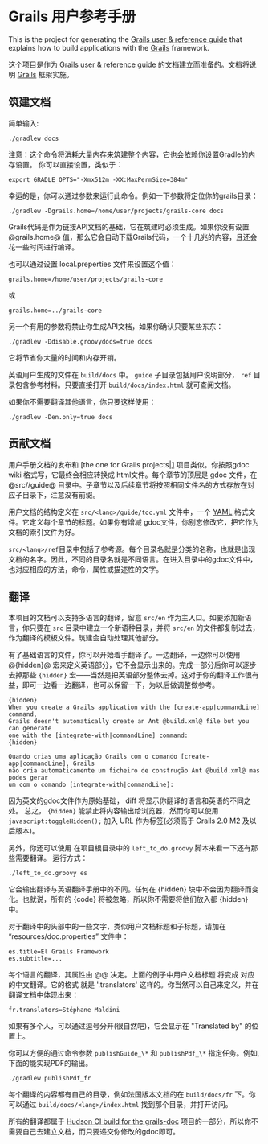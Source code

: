 Grails 用户参考手册
===========================

This is the project for generating the [Grails user & reference guide][Grails Documentation] that explains how to build applications with the [Grails][Grails] framework.

这个项目是作为 [Grails user & reference guide][Grails Documentation] 的文档建立而准备的。文档将说明 [Grails][Grails] 框架实施。

[Grails Documentation]: http://grails.org/doc/latest
[Grails]: http://grails.org

筑建文档
------------------

简单输入:

    ./gradlew docs

注意：这个命令将消耗大量内存来筑建整个内容，它也会依赖你设置Gradle的内存设置。
你可以直接设置，类似于：

    export GRADLE_OPTS="-Xmx512m -XX:MaxPermSize=384m"

幸运的是，你可以通过参数来运行此命令。例如一下参数将定位你的grails目录：

    ./gradlew -Dgrails.home=/home/user/projects/grails-core docs 

Grails代码是作为链接API文档的基础，它在筑建时必须生成。如果你没有设置 @grails.home@ 值，那么它会自动下载Grails代码，一个十几兆的内容，且还会花一些时间进行编译。

也可以通过设置 local.preperties 文件来设置这个值：

    grails.home=/home/user/projects/grails-core

或

    grails.home=../grails-core

另一个有用的参数将禁止你生成API文档，如果你确认只要某些东东：

    ./gradlew -Ddisable.groovydocs=true docs

它将节省你大量的时间和内存开销。

英语用户生成的文件在 `build/docs` 中。 `guide`  子目录包括用户说明部分， `ref` 目录包含参考材料。只要直接打开 `build/docs/index.html` 就可查阅文档。

如果你不需要翻译其他语言，你只要这样使用：

    ./gradlew -Den.only=true docs

贡献文档
--------------------------

用户手册文档的发布和 [the one for Grails projects|[1] 项目类似。你按照gdoc wiki 格式写，它最终会相应转换成 html文件。每个章节的顶层是 gdoc 文件，在 @src/<lang>/guide@ 目录中。子章节以及后续章节将按照相同文件名的方式存放在对应子目录下，注意没有前缀。

用户文档的结构定义在 `src/<lang>/guide/toc.yml` 文件中，一个 [YAML][2] 格式文件。它定义每个章节的标题。如果你有增减 gdoc文件，你别忘修改它，把它作为文档的索引文件为好。

`src/<lang>/ref`目录中包括了参考源。每个目录名就是分类的名称，也就是出现文档的名字。因此，不同的目录名就是不同语言。在进入目录中的gdoc文件中，也对应相应的方法，命令，属性或描述性的文字。

翻译
------------

本项目的文档可以支持多语言的翻译，留意 `src/en` 作为主入口。如要添加新语言，你只要在 `src` 目录中建立一个新语种目录，并将 `src/en` 的文件都复制过去，作为翻译的模板文件。筑建会自动处理其他部分。

有了基础语言的文件，你可以开始着手翻译了。一边翻译，一边你可以使用 @\{hidden\}@ 宏来定义英语部分，它不会显示出来的。完成一部分后你可以逐步去掉那些 `{hidden}` 宏——当然是把英语部分整体去掉。这对于你的翻译工作很有益，即可一边看一边翻译，也可以保留一下，为以后做调整做参考。

    {hidden}
    When you create a Grails application with the [create-app|commandLine] command,
    Grails doesn't automatically create an Ant @build.xml@ file but you can generate
    one with the [integrate-with|commandLine] command:
    {hidden}

    Quando crias uma aplicação Grails com o comando [create-app|commandLine], Grails
    não cria automaticamente um ficheiro de construção Ant @build.xml@ mas podes gerar
    um com o comando [integrate-with|commandLine]:

因为英文的gdoc文件作为原始基础， diff 将显示你翻译的语言和英语的不同之处。
总之， `{hidden}` 能禁止将内容输出给浏览器，然而你可以使用 `javascript:toggleHidden();` 加入 URL 作为标签(必须高于 Grails 2.0 M2 及以后版本)。

另外，你还可以使用 在项目根目录中的 `left_to_do.groovy` 脚本来看一下还有那些需要翻译。
运行方式：

    ./left_to_do.groovy es


它会输出翻译与英语翻译手册中的不同。任何在 {hidden} 块中不会因为翻译而变化。也就说，所有的 {code} 将被忽略，所以你不需要将他们放入都 {hidden} 中。

对于翻译中的头部中的一些文字，类似用户文档标题和子标题，请加在 “resources/doc.properties” 文件中：

    es.title=El Grails Framework
    es.subtitle=...

每个语言的翻译，其属性由 @<lang>@ 决定。上面的例子中用户文档标题 将变成 对应的中文翻译。它的格式 就是 '<lang>.translators' 这样的。你当然可以自己来定义，并在翻译文档中体现出来：

    fr.translators=Stéphane Maldini

如果有多个人，可以通过逗号分开(很自然吧)，它会显示在 "Translated by" 的位置上。

你可以方便的通过命令参数 `publishGuide_\*` 和 `publishPdf_\*` 指定任务。例如, 下面的能实现PDF的输出。

    ./gradlew publishPdf_fr

每个翻译的内容都有自己的目录，例如法国版本文档的在 `build/docs/fr` 下。你可以通过 `build/docs/<lang>/index.html` 找到那个目录，并打开访问。

所有的翻译都属于 [Hudson CI build for the grails-doc][2] 项目的一部分，所以你不需要自己去建立文档，而只要递交你修改的gdoc即可。

[1]: http://grails.org/doc/2.0.0.M1/guide/conf.html#docengine
[2]: http://hudson.grails.org/job/grails_docs_2.0.x/lastSuccessfulBuild/artifact/build/docs/
